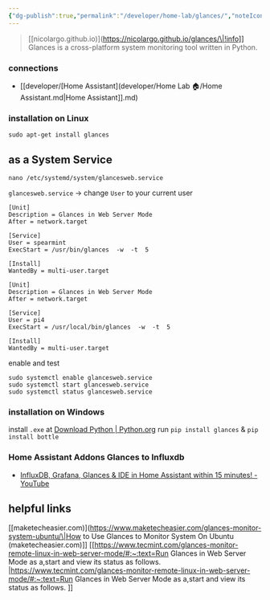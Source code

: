```yaml
---
{"dg-publish":true,"permalink":"/developer/home-lab/glances/","noteIcon":""}
---
```



> [[nicolargo.github.io)](https://nicolargo.github.io/glances/\|!info]]
> Glances is a cross-platform system monitoring tool written in Python.

### connections
- [[developer/[Home Assistant](developer/Home Lab 🏠/Home Assistant.md\|Home Assistant]].md)

### installation on Linux
```shell
sudo apt-get install glances
```

## as a System Service
```shell
nano /etc/systemd/system/glancesweb.service
```

`glancesweb.service` → change `User` to your current user 
```shell
[Unit]
Description = Glances in Web Server Mode
After = network.target

[Service]
User = spearmint
ExecStart = /usr/bin/glances  -w  -t  5

[Install]
WantedBy = multi-user.target
```

```shell
[Unit]
Description = Glances in Web Server Mode
After = network.target

[Service]
User = pi4
ExecStart = /usr/local/bin/glances  -w  -t  5

[Install]
WantedBy = multi-user.target
```

enable and test 
```shell
sudo systemctl enable glancesweb.service
sudo systemctl start glancesweb.service
sudo systemctl status glancesweb.service
```

### installation on Windows
install `.exe` at [Download Python | Python.org](https://www.python.org/getit/)
run `pip install glances` & `pip install bottle`

### Home Assistant Addons Glances to Influxdb
- [InfluxDB, Grafana, Glances & IDE in Home Assistant within 15 minutes! - YouTube](https://www.youtube.com/watch?v=m9qIqq104as&t=2s)


## helpful links
[[maketecheasier.com)](https://www.maketecheasier.com/glances-monitor-system-ubuntu/\|How to Use Glances to Monitor System On Ubuntu (maketecheasier.com)]]
[[https://www.tecmint.com/glances-monitor-remote-linux-in-web-server-mode/#:~:text=Run Glances in Web Server Mode as a,start and view its status as follows. \|https://www.tecmint.com/glances-monitor-remote-linux-in-web-server-mode/#:~:text=Run Glances in Web Server Mode as a,start and view its status as follows. ]]